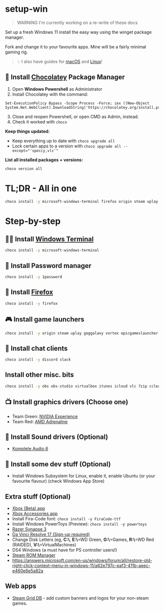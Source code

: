 # setup-win

> WARNING I'm currently working on a re-write of these docs

Set up a fresh Windows 11 install the easy way using the winget package manager.

Fork and change it to your favourite apps. Mine will be a fairly minimal gaming rig.

> 💡 I also have guides for [macOS](https://github.com/miclgael/setup) and [Linux](https://github.com/miclgael/setup-linux)!

## 🍫 Install [Chocolatey](https://chocolatey.org/install) Package Manager

1. Open **Windows Powershell** as Administrator
2. Install Chocolatey with the command: 
```
Set-ExecutionPolicy Bypass -Scope Process -Force; iex ((New-Object System.Net.WebClient).DownloadString('https://chocolatey.org/install.ps1'))
```
3. Close and reopen Powershell, or open CMD as Admin, instead.
4. Check it worked with `choco`

**Keep things updated:**

- Keep everything up to date with `choco upgrade all`
- Lock certain apps to a version with `choco upgrade all --except="'speccy,vlc'"` 

**List all installed packages + versions:**

```bash
choco version all
```

# TL;DR - All in one

```bash
choco install -y microsoft-windows-terminal firefox origin steam uplay goggalaxy vortex epicgameslauncher discord slack notion obs obs-studio virtualbox itunes icloud vlc 7zip ccleaner FiraCode-ttf powertoys dashlane authy-desktop
```

# Step-by-step

## 👩‍💻 Install [Windows Terminal](https://github.com/Microsoft/Terminal)

```bash
choco install -y microsoft-windows-terminal 
```

## 🔐 Install Password manager

```bash
choco install -y 1password
```

## 🦊 Install [Firefox](https://www.mozilla.org/en-US/firefox/new/)

```bash
choco install -y firefox
````

## 🎮 Install game launchers

```bash
choco install -y origin steam uplay goggalaxy vortex epicgameslauncher
```

## 🦜 Install chat clients

```bash
choco install -y discord slack
```

## Install other misc. bits

```bash
choco install -y obs obs-studio virtualbox itunes icloud vlc 7zip ccleaner 
```

## 📺 Install graphics drivers (Choose one)

- Team Green: [NVIDIA Experience](https://www.nvidia.com/Download/index.aspx)
- Team Red: [AMD Adrenaline](https://www.amd.com/en/support)

## 🎼 Install Sound drivers (Optional)

- [Komplete Audio 6](https://www.native-instruments.com/en/support/downloads/drivers-other-files/#kompleteaudio6)

## 🐧 Install some dev stuff (Optional)

- Install Windows Subsystem for Linux, enable it, enable Ubuntu (or your favourite flavour) (check Windows App Store)

## Extra stuff (Optional)

- [Xbox (Beta) app](https://www.microsoft.com/en-au/p/xbox-beta/9mv0b5hzvk9z)
- [Xbox Accessories app](https://www.microsoft.com/en-au/p/xbox-accessories/9nblggh30xj3)
- Install Fira-Code font: `choco install -y FiraCode-ttf`
- Install Windows PowerToys (Preview): `choco install -y powertoys`
- [Razer Synapse 3](https://www.razer.com/synapse-3)
- [Da Vinci Resolve 17 (Sign-up required)](https://www.blackmagicdesign.com/products/davinciresolve/#global-footer)
- Change Disk Letters (eg, **C:\\**, **E:\\**=WD Green, **G:\\**=Games, **R:\\**=WD Red (RAIDED), **V:\\**=VirtualMachines)
- DS4 Windows (a must have for PS controller users!)
- [Steam ROM Manager](https://steamgriddb.github.io/steam-rom-manager/)
- https://answers.microsoft.com/en-us/windows/forum/all/restore-old-right-click-context-menu-in-windows-11/a62e797c-eaf3-411b-aeec-e460e6e5a82a

## Web apps

- [Steam Grid DB](https://www.steamgriddb.com) - add custom banners and logos for your non-steam games.
